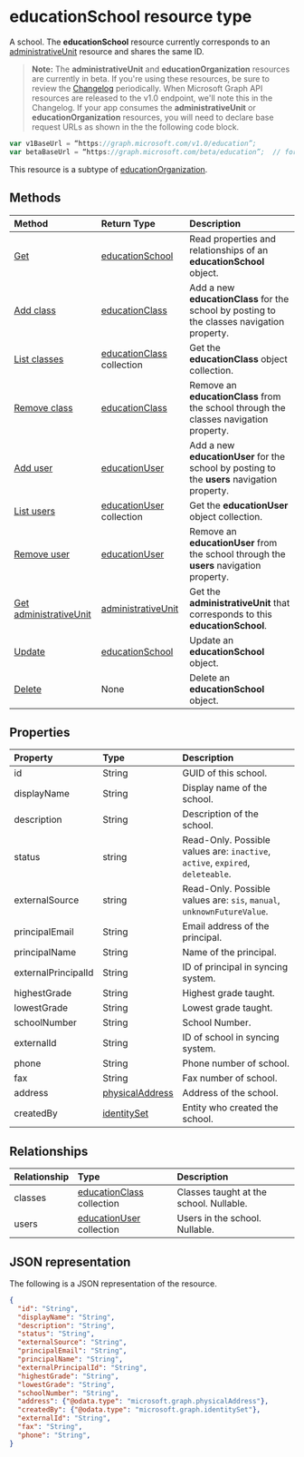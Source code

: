 # educationSchool resource type

A school. The **educationSchool** resource currently corresponds to an [administrativeUnit](../../beta/resources/administrativeunit.md) resource and shares the same ID.  

>**Note:**  The **administrativeUnit** and **educationOrganization** resources are currently in beta. If you're using these resources, be sure to review the [Changelog](../../../concepts/changelog.md) periodically. When Microsoft Graph API resources are released to the v1.0  endpoint, we'll note this in the Changelog. If your app consumes the **administrativeUnit** or **educationOrganization** resources, you will need to declare base request URLs as shown in the the following code block.  
  ```JavaScript
  var v1BaseUrl = “https://graph.microsoft.com/v1.0/education”;
  var betaBaseUrl = “https://graph.microsoft.com/beta/education”;  // for administrativeUnit and educationOrganization
  ```

This resource is a subtype of [educationOrganization](../../beta/resources/educationorganization.md).


## Methods

| Method		   | Return Type	|Description|
|:---------------|:--------|:----------|
|[Get](../api/educationschool_get.md) | [educationSchool](educationschool.md) |Read properties and relationships of an **educationSchool** object.|
|[Add class](../api/educationschool_post_classes.md) |[educationClass](educationclass.md)| Add a new **educationClass** for the school by posting to the classes navigation property.|
|[List classes](../api/educationschool_list_classes.md) |[educationClass](educationclass.md) collection| Get the **educationClass** object collection.|
|[Remove class](../api/educationschool_delete_classes.md) |[educationClass](educationclass.md)| Remove an **educationClass** from the school through the classes navigation property.|
|[Add user](../api/educationschool_post_users.md) |[educationUser](educationuser.md)| Add a new **educationUser** for the school by posting to the **users** navigation property.|
|[List users](../api/educationschool_list_users.md) |[educationUser](educationuser.md) collection| Get the **educationUser** object collection.|
|[Remove user](../api/educationschool_delete_users.md) |[educationUser](educationuser.md)| Remove an **educationUser** from the school through the **users** navigation property.|
|[Get administrativeUnit](../api/educationschool_get_administrativeunit.md) |[administrativeUnit](../../beta/resources/administrativeunit.md)| Get the **administrativeUnit** that corresponds to this **educationSchool**.|
|[Update](../api/educationschool_update.md) | [educationSchool](educationschool.md)	|Update an **educationSchool** object. |
|[Delete](../api/educationschool_delete.md) | None |Delete an **educationSchool** object. |

## Properties
| Property	   | Type	|Description|
|:---------------|:--------|:----------|
|id|String|GUID of this school.|
|displayName| String| Display name of the school.| 
|description| String | Description of the school.| 
|status| string| Read-Only. Possible values are: `inactive`, `active`, `expired`, `deleteable`.|
|externalSource| string| Read-Only.  Possible values are: `sis`, `manual`, `unknownFutureValue`.|
|principalEmail| String| Email address of the principal.|
|principalName| String | Name of the principal.|
|externalPrincipalId| String | ID of principal in syncing system. |
|highestGrade|String| Highest grade taught. |
|lowestGrade|String| Lowest grade taught. |
|schoolNumber|String| School Number.|
|externalId|String| ID of school in syncing system. |
|phone|String| Phone number of school. |
|fax|String| Fax number of school. |
|address|[physicalAddress](physicaladdress.md)| Address of the school.|
|createdBy|[identitySet](identityset.md)|Entity who created the school.|


## Relationships
| Relationship | Type	|Description|
|:---------------|:--------|:----------|
|classes|[educationClass](educationclass.md) collection| Classes taught at the school. Nullable.|
|users|[educationUser](educationuser.md) collection| Users in the school. Nullable.|

## JSON representation

The following is a JSON representation of the resource.

<!-- {
  "blockType": "resource",
  "optionalProperties": [

  ],
  "@odata.type": "microsoft.graph.educationSchool"
}-->

```json
{
  "id": "String",
  "displayName": "String",
  "description": "String",
  "status": "String",
  "externalSource": "String",
  "principalEmail": "String",
  "principalName": "String",
  "externalPrincipalId": "String",
  "highestGrade": "String",
  "lowestGrade": "String",
  "schoolNumber": "String",
  "address": {"@odata.type": "microsoft.graph.physicalAddress"},
  "createdBy": {"@odata.type": "microsoft.graph.identitySet"},
  "externalId": "String",
  "fax": "String",
  "phone": "String",
}
```

<!-- uuid: 8fcb5dbc-d5aa-4681-8e31-b001d5168d79
2015-10-25 14:57:30 UTC -->
<!-- {
  "type": "#page.annotation",
  "description": "educationSchool resource",
  "keywords": "",
  "section": "documentation",
  "tocPath": ""
}-->
